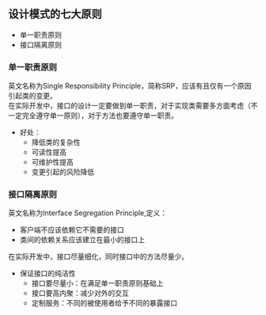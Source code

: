 ## 设计模式的七大原则

* 单一职责原则
* 接口隔离原则

### 单一职责原则
英文名称为Single Responsibility Principle，简称SRP，应该有且仅有一个原因引起类的变更。    
在实际开发中，接口的设计一定要做到单一职责，对于实现类需要多方面考虑（不一定完全遵守单一原则），对于方法也要遵守单一职责。  
* 好处：
  - 降低类的复杂性
  - 可读性提高
  - 可维护性提高
  - 变更引起的风险降低
  
### 接口隔离原则
英文名称为Interface Segregation Principle,定义：  
* 客户端不应该依赖它不需要的接口
* 类间的依赖关系应该建立在最小的接口上
  
在实际开发中，接口尽量细化，同时接口中的方法尽量少。  
* 保证接口的纯洁性
  - 接口要尽量小：在满足单一职责原则基础上
  - 接口要高内聚：减少对外的交互
  - 定制服务：不同的被使用者给予不同的暴露接口
